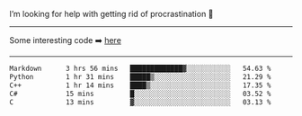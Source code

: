 I’m looking for help with getting rid of procrastination 🤔

-----

Some interesting code :arrow_right: [here](https://github.com/zhen8838/playground)

-----

<!--START_SECTION:waka-->

```txt
Markdown      3 hrs 56 mins   █████████████▓░░░░░░░░░░░   54.63 %
Python        1 hr 31 mins    █████▒░░░░░░░░░░░░░░░░░░░   21.29 %
C++           1 hr 14 mins    ████▒░░░░░░░░░░░░░░░░░░░░   17.35 %
C#            15 mins         █░░░░░░░░░░░░░░░░░░░░░░░░   03.52 %
C             13 mins         ▓░░░░░░░░░░░░░░░░░░░░░░░░   03.13 %
```

<!--END_SECTION:waka-->

<!--
**zhen8838/zhen8838** is a ✨ _special_ ✨ repository because its `README.md` (this file) appears on your GitHub profile.

Here are some ideas to get you started:

- 🔭 I’m currently working on ...
- 🌱 I’m currently learning ...
- 👯 I’m looking to collaborate on ...
 ...
- 💬 Ask me about ...
- 📫 How to reach me: ...
- 😄 Pronouns: ...
- ⚡ Fun fact: ...
-->
